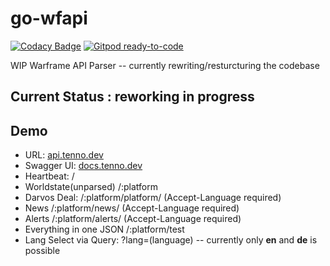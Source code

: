 # go-wfapi

[![Codacy Badge](https://api.codacy.com/project/badge/Grade/80fda50c42614ce582c2813bd7847904)](https://app.codacy.com/gh/tenno-dev/go-wfapi?utm_source=github.com&utm_medium=referral&utm_content=tenno-dev/go-wfapi&utm_campaign=Badge_Grade)
[![Gitpod ready-to-code](https://img.shields.io/badge/Gitpod-ready--to--code-blue?logo=gitpod)](https://gitpod.io/#https://github.com/tenno-dev/go-wfapi)

WIP  Warframe API Parser  -- currently rewriting/resturcturing the codebase

## Current Status :  reworking in progress

  
## Demo

-  URL: [api.tenno.dev](api.tenno.dev)
-  Swagger UI: [docs.tenno.dev](docs.tenno.dev)
-   Heartbeat:   /
-   Worldstate(unparsed) /:platform
-   Darvos Deal: /:platform/platform/  (Accept-Language required)
-   News /:platform/news/ (Accept-Language required)
-   Alerts /:platform/alerts/ (Accept-Language required)
-   Everything  in one JSON  /:platform/test
-   Lang Select via Query:  ?lang=(language) -- currently only **en** and **de** is possible
  